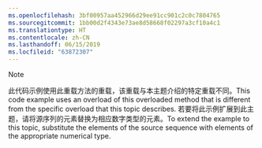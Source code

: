 ```yaml
---
ms.openlocfilehash: 3bf00957aa452966d29ee91cc901c2c0c7804765
ms.sourcegitcommit: 1bb00d2f4343e73ae8d58668f02297a3cf10a4c1
ms.translationtype: HT
ms.contentlocale: zh-CN
ms.lasthandoff: 06/15/2019
ms.locfileid: "63872307"
---
```

> [!NOTE]
>  <span data-ttu-id="88ee2-101">此代码示例使用此重载方法的重载，该重载与本主题介绍的特定重载不同。</span><span class="sxs-lookup"><span data-stu-id="88ee2-101">This code example uses an overload of this overloaded method that is different from the specific overload that this topic describes.</span></span> <span data-ttu-id="88ee2-102">若要将此示例扩展到此主题，请将源序列的元素替换为相应数字类型的元素。</span><span class="sxs-lookup"><span data-stu-id="88ee2-102">To extend the example to this topic, substitute the elements of the source sequence with elements of the appropriate numerical type.</span></span>